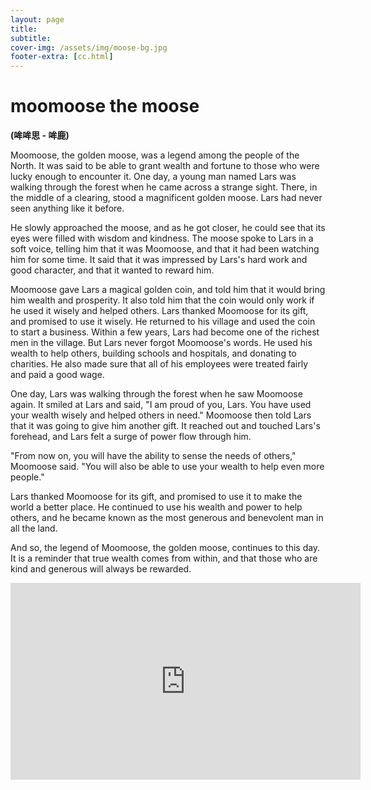```yaml
---
layout: page
title: 
subtitle: 
cover-img: /assets/img/moose-bg.jpg
footer-extra: [cc.html]
---
```


# moomoose the moose
**(哞哞思 - 哞鹿)**

Moomoose, the golden moose, was a legend among the people of the North. It was said to be able to grant wealth and fortune to those who were lucky enough to encounter it.
One day, a young man named Lars was walking through the forest when he came across a strange sight. There, in the middle of a clearing, stood a magnificent golden moose. Lars had never seen anything like it before.

He slowly approached the moose, and as he got closer, he could see that its eyes were filled with wisdom and kindness. The moose spoke to Lars in a soft voice, telling him that it was Moomoose, and that it had been watching him for some time. It said that it was impressed by Lars's hard work and good character, and that it wanted to reward him.

Moomoose gave Lars a magical golden coin, and told him that it would bring him wealth and prosperity. It also told him that the coin would only work if he used it wisely and helped others.
Lars thanked Moomoose for its gift, and promised to use it wisely. He returned to his village and used the coin to start a business. Within a few years, Lars had become one of the richest men in the village.
But Lars never forgot Moomoose's words. He used his wealth to help others, building schools and hospitals, and donating to charities. He also made sure that all of his employees were treated fairly and paid a good wage.

One day, Lars was walking through the forest when he saw Moomoose again. It smiled at Lars and said, "I am proud of you, Lars. You have used your wealth wisely and helped others in need."
Moomoose then told Lars that it was going to give him another gift. It reached out and touched Lars's forehead, and Lars felt a surge of power flow through him.

"From now on, you will have the ability to sense the needs of others," Moomoose said. "You will also be able to use your wealth to help even more people."

Lars thanked Moomoose for its gift, and promised to use it to make the world a better place. He continued to use his wealth and power to help others, and he became known as the most generous and benevolent man in all the land.

And so, the legend of Moomoose, the golden moose, continues to this day. It is a reminder that true wealth comes from within, and that those who are kind and generous will always be rewarded.


<iframe width="560" height="315" src="https://www.youtube.com/embed/bujmogxgtp4?si=uIIKjPVTLTvBPiHm" title="YouTube video player" frameborder="0" allow="accelerometer; autoplay; clipboard-write; encrypted-media; gyroscope; picture-in-picture; web-share" allowfullscreen></iframe>